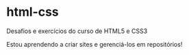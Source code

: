 # html-css
 Desafios e exercícios do curso de HTML5 e CSS3

Estou aprendendo a criar sites e gerenciá-los em repositórios!